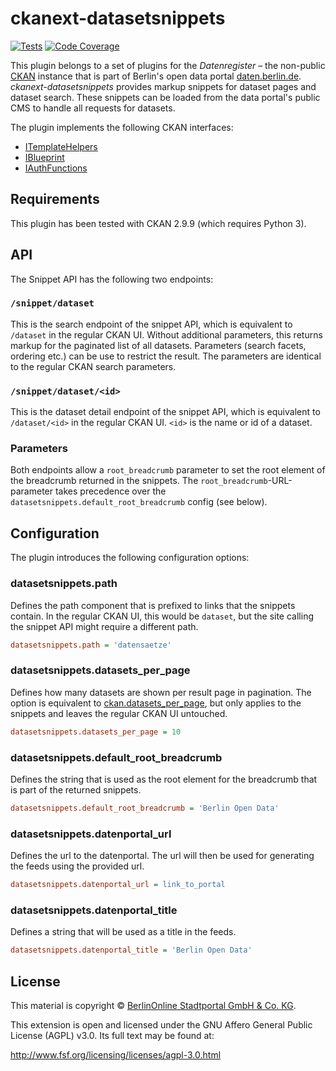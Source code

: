 # ckanext-datasetsnippets

[![Tests](https://github.com/berlinonline/ckanext-datasetsnippets/workflows/Tests/badge.svg?branch=master)](https://github.com/berlinonline/ckanext-datasetsnippets/actions)
[![Code Coverage](http://codecov.io/github/berlinonline/ckanext-datasetsnippets/coverage.svg?branch=master)](http://codecov.io/github/berlinonline/ckanext-datasetsnippets?branch=master)

This plugin belongs to a set of plugins for the _Datenregister_ – the non-public [CKAN](https://ckan.org) instance that is part of Berlin's open data portal [daten.berlin.de](https://daten.berlin.de).
_ckanext-datasetsnippets_ provides markup snippets for dataset pages and dataset search.
These snippets can be loaded from the data portal's public CMS to handle all requests for datasets.

The plugin implements the following CKAN interfaces:

- [ITemplateHelpers](http://docs.ckan.org/en/latest/extensions/plugin-interfaces.html#ckan.plugins.interfaces.ITemplateHelpers)
- [IBlueprint](http://docs.ckan.org/en/latest/extensions/plugin-interfaces.html#ckan.plugins.interfaces.IBlueprint)
- [IAuthFunctions](http://docs.ckan.org/en/latest/extensions/plugin-interfaces.html#ckan.plugins.interfaces.IAuthFunctions)

## Requirements

This plugin has been tested with CKAN 2.9.9 (which requires Python 3).

## API

The Snippet API has the following two endpoints:

### `/snippet/dataset`

This is the search endpoint of the snippet API, which is equivalent to `/dataset` in the regular CKAN UI.
Without additional parameters, this returns markup for the paginated list of all datasets.
Parameters (search facets, ordering etc.) can be use to restrict the result.
The parameters are identical to the regular CKAN search parameters.

### `/snippet/dataset/<id>`

This is the dataset detail endpoint of the snippet API, which is equivalent to `/dataset/<id>` in the regular CKAN UI. 
`<id>` is the name or id of a dataset.

### Parameters

Both endpoints allow a `root_breadcrumb` parameter to set the root element of the breadcrumb returned in the snippets.
The `root_breadcrumb`-URL-parameter takes precedence over the `datasetsnippets.default_root_breadcrumb` config (see below).

## Configuration

The plugin introduces the following configuration options:

### datasetsnippets.path

Defines the path component that is prefixed to links that the snippets contain.
In the regular CKAN UI, this would be `dataset`, but the site calling the snippet API might require a different path.

```ini
datasetsnippets.path = 'datensaetze'
```

### datasetsnippets.datasets_per_page

Defines how many datasets are shown per result page in pagination.
The option is equivalent to [ckan.datasets_per_page](https://docs.ckan.org/en/2.9/maintaining/configuration.html#ckan-datasets-per-page), but only applies to the snippets and leaves the regular CKAN UI untouched.

```ini
datasetsnippets.datasets_per_page = 10
```

### datasetsnippets.default_root_breadcrumb

Defines the string that is used as the root element for the breadcrumb that is part of the returned snippets.

```ini
datasetsnippets.default_root_breadcrumb = 'Berlin Open Data'
```

### datasetsnippets.datenportal_url

Defines the url to the datenportal. The url will then be used for generating the feeds using the provided url.

```ini
datasetsnippets.datenportal_url = link_to_portal
```

### datasetsnippets.datenportal_title

Defines a string that will be used as a title in the feeds.

```ini
datasetsnippets.datenportal_title = 'Berlin Open Data'
```

## License

This material is copyright © [BerlinOnline Stadtportal GmbH & Co. KG](https://www.berlinonline.net/).

This extension is open and licensed under the GNU Affero General Public License (AGPL) v3.0.
Its full text may be found at:

http://www.fsf.org/licensing/licenses/agpl-3.0.html
